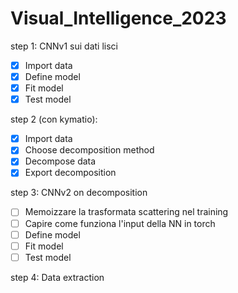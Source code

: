 # Visual_Intelligence_2023

step 1:
CNNv1 sui dati lisci
 - [X] Import data
 - [X] Define model
 - [X] Fit model
 - [X] Test model

step 2 (con kymatio):
- [X] Import data
- [X] Choose decomposition method
- [X] Decompose data
- [X] Export decomposition

step 3:
CNNv2 on decomposition
- [ ] Memoizzare la trasformata scattering nel training
- [ ] Capire come funziona l'input della NN in torch
- [ ] Define model
- [ ] Fit model
- [ ] Test model

step 4:
Data extraction